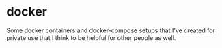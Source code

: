 # docker
Some docker containers and docker-compose setups that I've created for private use that I think to be helpful for other people as well.
